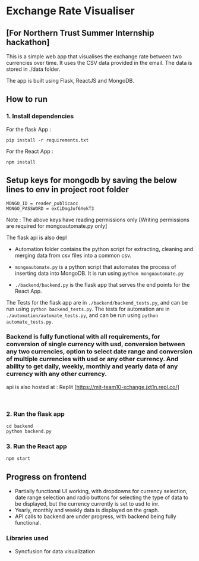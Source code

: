 #  Exchange Rate Visualiser 
## [For Northern Trust Summer Internship hackathon]


This is a simple web app that visualises the exchange rate between two currencies over time. It uses the CSV data provided in the email. The data is stored in ./data folder. 

The app is built using Flask, ReactJS and MongoDB.

## How to run

### 1. Install dependencies

For the flask App : 
```
pip install -r requirements.txt
```

For the React App : 
```
npm install
```

## Setup keys for mongodb by saving the below lines to env in project root folder
```
MONGO_ID = reader_publicacc
MONGO_PASSWORD = exCiDmgJof6YekT3
```
Note : The above keys have reading permissions only [Writing permissions are required for mongoautomate.py only] 

The flask api is also depl

- Automation folder contains the python script for extracting, cleaning and merging data from csv files into a common csv.

- ```mongoautomate.py``` is a python script that automates the process of inserting data into MongoDB. It is run using ```python mongoautomate.py```

- ```./backend/backend.py``` is the flask app that serves the end points for the React App.

The Tests for the flask app are in ```./backend/backend_tests.py```, and can be run using ```python backend_tests.py```. The tests for automation are in ```./automation/automate_tests.py```, and can be run using ```python automate_tests.py```.

### Backend is fully functional with all requirements, for conversion of single currency with usd, conversion between any two currencies, option to select date range and conversion of multiple currencies with usd or any other currency. And ability to get daily, weekly, monthly and yearly data of any currency with any other currency.
api is also hosted at : Replit [https://mit-team10-xchange.jxt1n.repl.co/]


<br>

### 2. Run the flask app

```
cd backend
python backend.py
```

### 3. Run the React app

```
npm start
```


## Progress on frontend 
- Partially functional UI working, with dropdowns for currency selection, date range selection and radio buttons for selecting the type of data to be displayed, but the currency currently is set to usd to inr.
- Yearly, monthly and weekly data is displayed on the graph.
- API calls to backend are under progress, with backend being fully functional.

### Libraries used 
- Syncfusion for data visualization
